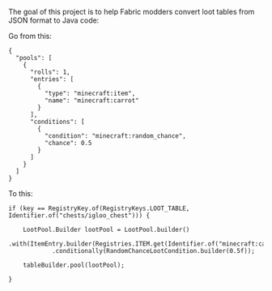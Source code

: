 The goal of this project is to help Fabric modders convert loot tables from JSON format to Java code:

Go from this:

    {
      "pools": [
        {
          "rolls": 1,
          "entries": [
            {
              "type": "minecraft:item",
              "name": "minecraft:carrot"
            }
          ],
          "conditions": [
            {
              "condition": "minecraft:random_chance",
              "chance": 0.5
            }
          ]
        }
      ]
    }

To this:

    if (key == RegistryKey.of(RegistryKeys.LOOT_TABLE, Identifier.of("chests/igloo_chest"))) {
    
        LootPool.Builder lootPool = LootPool.builder()
                .with(ItemEntry.builder(Registries.ITEM.get(Identifier.of("minecraft:carrot"))))
                .conditionally(RandomChanceLootCondition.builder(0.5f));
    
        tableBuilder.pool(lootPool);
    
    }
